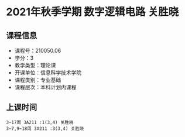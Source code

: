 # 2021年秋季学期 数字逻辑电路 关胜晓






## 课程信息

- 课程号：210050.06
- 学分：3
- 教学类型：理论课
- 开课单位：信息科学技术学院
- 课程类别：专业基础
- 课程层次：本科计划内课程

## 上课时间

```
3~17周 3A211 :1(3,4) 关胜晓
3~7,9~18周 3A211 :3(3,4) 关胜晓
```

